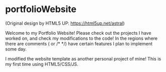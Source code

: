 # portfolioWebsite

(Original design by HTML5 UP: https://html5up.net/astral)

Welcome to my Portfolio Website! Please check out the projects I have worked on, and check my modifications to the code!
In the regions where there are comments (<!-- --> or /* */) have certain features I plan to implement some day.

I modified the website template as another personal project of mine! This is my first time using HTML5/CSS/JS.
